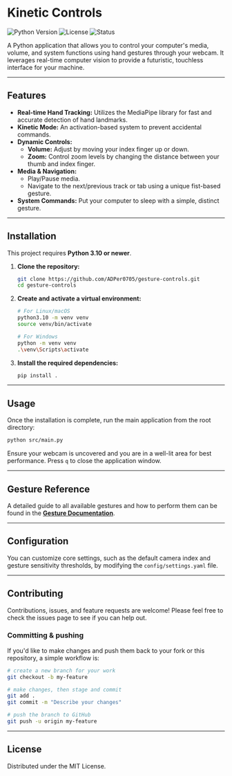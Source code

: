 # Kinetic Controls

![Python Version](https://img.shields.io/badge/python-3.10+-blue.svg)
![License](https://img.shields.io/badge/license-MIT-green.svg)
![Status](https://img.shields.io/badge/status-in%20development-orange.svg)

A Python application that allows you to control your computer's media, volume, and system functions using hand gestures through your webcam. It leverages real-time computer vision to provide a futuristic, touchless interface for your machine.



---

## Features

* **Real-time Hand Tracking:** Utilizes the MediaPipe library for fast and accurate detection of hand landmarks.
* **Kinetic Mode:** An activation-based system to prevent accidental commands.
* **Dynamic Controls:**
    * **Volume:** Adjust by moving your index finger up or down.
    * **Zoom:** Control zoom levels by changing the distance between your thumb and index finger.
* **Media & Navigation:**
    * Play/Pause media.
    * Navigate to the next/previous track or tab using a unique fist-based gesture.
* **System Commands:** Put your computer to sleep with a simple, distinct gesture.

---

## Installation

This project requires **Python 3.10 or newer**.

1.  **Clone the repository:**
    ```bash
    git clone https://github.com/ADPer0705/gesture-controls.git
    cd gesture-controls
    ```

2.  **Create and activate a virtual environment:**
    ```bash
    # For Linux/macOS
    python3.10 -m venv venv
    source venv/bin/activate

    # For Windows
    python -m venv venv
    .\venv\Scripts\activate
    ```

3.  **Install the required dependencies:**
    ```bash
    pip install .
    ```

---

## Usage

Once the installation is complete, run the main application from the root directory:

```bash
python src/main.py
```

Ensure your webcam is uncovered and you are in a well-lit area for best performance. Press `q` to close the application window.

---

## Gesture Reference
A detailed guide to all available gestures and how to perform them can be found in the **[Gesture Documentation](https://github.com/ADPer0705/gesture-controls/blob/main/docs/gestures.md)**.

---

## Configuration

You can customize core settings, such as the default camera index and gesture sensitivity thresholds, by modifying the `config/settings.yaml` file.

---

## Contributing

Contributions, issues, and feature requests are welcome! Please feel free to check the issues page to see if you can help out.

### Committing & pushing

If you'd like to make changes and push them back to your fork or this repository, a simple workflow is:

```bash
# create a new branch for your work
git checkout -b my-feature

# make changes, then stage and commit
git add .
git commit -m "Describe your changes"

# push the branch to GitHub
git push -u origin my-feature
```

---

## License

Distributed under the MIT License.